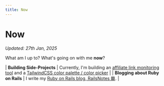 ```yaml
---
title: Now
---
```


# Now

_Updated: 27th Jan, 2025_

What am I up to? What's going on with me **now**?

| **Building Side-Projects** | Currently, I'm building an [affiliate link monitoring tool](https://affimon.com) and a [TailwindCSS color palette / color picker](https://tailcolors.com) |
| **Blogging about Ruby on Rails** | I write my [Ruby on Rails blog, RailsNotes 🟥](https://railsnotes.xyz). |
